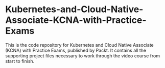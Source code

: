 # Kubernetes-and-Cloud-Native-Associate-KCNA-with-Practice-Exams
This is the code repository for Kubernetes and Cloud Native Associate (KCNA) with Practice Exams, published by Packt. It contains all the supporting project files necessary to work through the video course from start to finish.

